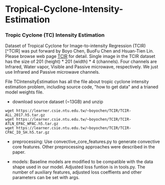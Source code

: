 # Tropical-Cyclone-Intensity-Estimation
### Tropic Cyclone (TC) Intensity Estimation
Dataset of Tropical Cyclone for Image-to-intensity Regression (TCIR) [^TCIR] was put forward by Boyo Chen, BuoFu Chen and Hsuan-Tien Lin. Please browse web page [TCIR](https://www.csie.ntu.edu.tw/~htlin/program/TCIR/) for detail.
Single image in the TCIR dataset has the size of  201 (height) \* 201 (width) \* 4 (channels). Four channels are Infrared, Water vapor, Visible and Passive microwave, respectively. We just use Infrared and Passive microwave channels.

File TCIntensityEstimation has all the file about tropic cyclone intensity estimation problem, including source code, "how to get data" and a trianed model weights file.

- download source dataset (~13GB) and unzip

```
wget https://learner.csie.ntu.edu.tw/~boyochen/TCIR/TCIR-ALL_2017.h5.tar.gz
wget https://learner.csie.ntu.edu.tw/~boyochen/TCIR/TCIR-ATLN_EPAC_WPAC.h5.tar.gz
wget https://learner.csie.ntu.edu.tw/~boyochen/TCIR/TCIR-CPAC_IO_SH.h5.tar.gz
```
- preprocessing: 
 Use convective_core_features.py to generate convective core features. Other preprocessing approaches were described in the paper.
 
- models:
  Baseline models are modified to be compatible with the data shape used in our model. Adjusted loss funtion is in tools.py. The number of auxiliary features, adjusted loss coeffients and other parameters can be set with args.
 
